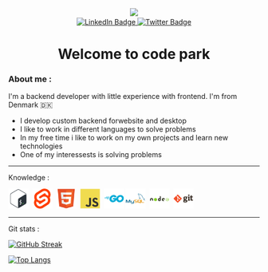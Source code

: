 
<div id="header" align="center">
	  <img src="https://media.giphy.com/media/HscDLzkO8EOTmgkhQP/giphy.gif" width="100"/>
	<div id="badges">
	  <a href="www.linkedin.com/in/niclas-hjulmand-a14893185">
		<img src="https://img.shields.io/badge/LinkedIn-blue?style=for-the-badge&logo=linkedin&logoColor=white" alt="LinkedIn Badge"/>
	  </a>
	  <a href="https://twitter.com/NHjulmand">
		<img src="https://img.shields.io/badge/Twitter-blue?style=for-the-badge&logo=twitter&logoColor=white" alt="Twitter Badge"/>
	  </a>
	</div>
	<h1>
	Welcome to code park
	</h1>
</div>

### About me :
I'm a backend developer with little experience with frontend.
I'm from Denmark 🇩🇰
- I develop custom backend forwebsite and desktop
- I like to work in different languages to solve problems
- In my free time i like to work on my own projects and learn new technologies
- One of my interessests is solving problems

---
Knowledge :
<div>
  <img src="https://github.com/devicons/devicon/blob/master/icons/bash/bash-original.svg" title="Bash" alt="Bash" width="40" height="40"/>&nbsp;
  <img src="https://github.com/devicons/devicon/blob/master/icons/svelte/svelte-original.svg" title="Svelte" alt="Svelte" width="40" height="40"/>&nbsp;
  <img src="https://github.com/devicons/devicon/blob/master/icons/html5/html5-original.svg" title="HTML5" alt="HTML" width="40" height="40"/>&nbsp;
  <img src="https://github.com/devicons/devicon/blob/master/icons/javascript/javascript-original.svg" title="JavaScript" alt="JavaScript" width="40" height="40"/>&nbsp;
  <img src="https://github.com/devicons/devicon/blob/master/icons/go/go-original-wordmark.svg" title="Go" **alt="Go" width="40" height="40"/>
  <img src="https://github.com/devicons/devicon/blob/master/icons/mysql/mysql-original-wordmark.svg" title="MySQL"  alt="MySQL" width="40" height="40"/>&nbsp;
  <img src="https://github.com/devicons/devicon/blob/master/icons/nodejs/nodejs-original-wordmark.svg" title="NodeJS" alt="NodeJS" width="40" height="40"/>&nbsp;
  <img src="https://github.com/devicons/devicon/blob/master/icons/git/git-original-wordmark.svg" title="Git" **alt="Git" width="40" height="40"/>
</div>

---
Git stats :

[![GitHub Streak](http://github-readme-streak-stats.herokuapp.com?user=theredwiking&theme=dark&background=000000)](https://git.io/streak-stats)

[![Top Langs](https://github-readme-stats.vercel.app/api/top-langs/?username=theredwiking&layout=compact&theme=vision-friendly-dark)](https://github.com/anuraghazra/github-readme-stats)

